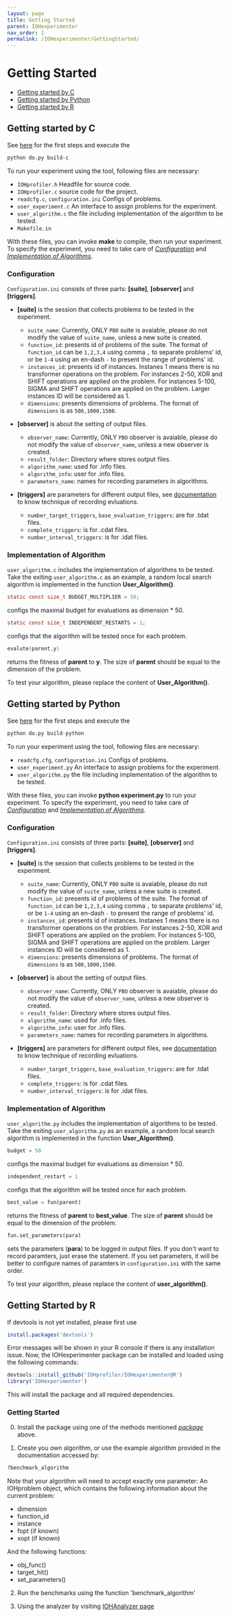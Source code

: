 ```yaml
---
layout: page
title: Getting Started
parent: IOHexperimenter
nav_order: 1
permalink: /IOHexperimenter/GettingStarted/
--- 
```


Getting Started
==============================================

* [Getting started by C](#startC)
* [Getting started by Python](#startPython)
* [Getting started by R](#startR)

Getting started by C<a name="startC"></a>
---------------

See [here](../../../README.md#Getting-Started) for the first steps and execute the 
```python
python do.py build-c
``` 

To run your experiment using the tool, following files are necessary:
- `IOHprofiler.h` Headfile for source code.
- `IOHprofiler.c` source code for the project.
- `readcfg.c`, `configuration.ini` Configs of problems.
- `user_experiment.c` An interface to assign problems for the experiment.
- `user_algorithm.c` the file including implementation of the algorithm to be tested.
- `Makefile.in`

With these files, you can invoke **make** to compile, then run your experiment. To specify the experiment, you need to take care of [_Configuration_](#Configuration) and [_Implementation of Algorithms_](#Algorithms). 

### Configuration <a name="Configuration"></a>
`Configuration.ini` consists of three parts: **[suite]**, **[observer]** and **[triggers]**.

* **[suite]** is the session that collects problems to be tested in the experiment. 
  * `suite_name`: Currently, ONLY `PBO` suite is avaiable,  please do not modify the value of `suite_name`, unless a new suite is created. 
  * `function_id`: presents id of problems of the suite. The format of `function_id` can be `1,2,3,4` using comma `,` to separate problems' id, or be `1-4` using an en-dash `-` to present the range of problems' id. 
  * `instances_id`: presents id of instances. Instanes 1 means there is no transformer operations on the problem. For instances 2-50, XOR and SHIFT operations are applied on the problem. For instances 5-100, SIGMA and SHIFT operations are applied on the problem. Larger instances ID will be considered as 1.
  * `dimensions`: presents dimensions of problems. The format of `dimensions` is as `500,1000,1500`.

* **[observer]** is about the setting of output files. 
  * `observer_name`: Currently, ONLY `PBO` observer is avaiable, please do not modify the value of `observer_name`, unless a new observer is created.
  * `result_folder`: Directory where stores output files.
  * `algorithm_name`: used for .info files.
  * `algorithm_info`: user for .info files.
  * `parameters_name`: names for recording parameters in algorithms.

* **[triggers]** are parameters for different output files, see [documentation](https://arxiv.org/pdf/1810.05281.pdf) to know technique of recording evluations.
  * `number_target_triggers`, `base_evaluation_triggers`: are for .tdat files.
  * `complete_triggers`: is for .cdat files.
  * `number_interval_triggers`: is for .idat files.

### Implementation of Algorithm <a name="Algorithms"></a>
`user_algorithm.c` includes the implementation of algorithms to be tested. Take the exiting `user_algorithm.c` as an example, a random local search algorithm is implemented in the function **User_Algorithm()**. 

```c
static const size_t BUDGET_MULTIPLIER = 50;
```
configs the maximal budget for evaluations as dimension * 50.

```c
static const size_t INDEPENDENT_RESTARTS = 1;
```
configs that the algorithm will be tested once for each problem.

```c
evalute(parent,y)
```
returns the fitness of **parent** to **y**. The size of **parent**
should be equal to the dimension of the problem.

To test your algorithm, please replace the content of **User_Algorithm()**.

Getting started by Python<a name="startPython"></a>
---------------

See [here](../../../README.md#Getting-Started) for the first steps and execute the 
```python
python do.py build-python
``` 

To run your experiment using the tool, following files are necessary:
- `readcfg.cfg`, `configuration.ini` Configs of problems.
- `user_experiment.py` An interface to assign problems for the experiment.
- `user_algorithm.py` the file including implementation of the algorithm to be tested.

With these files, you can invoke **python experiment.py** to run your experiment. To specify the experiment, you need to take care of [_Configuration_](#Configuration) and [_Implementation of Algorithms_](#Algorithms). 

### Configuration <a name="Configuration"></a>
`Configuration.ini` consists of three parts: **[suite]**, **[observer]** and **[triggers]**.

* **[suite]** is the session that collects problems to be tested in the experiment. 
  * `suite_name`: Currently, ONLY `PBO` suite is avaiable,  please do not modify the value of `suite_name`, unless a new suite is created. 
  * `function_id`: presents id of problems of the suite. The format of `function_id` can be `1,2,3,4` using comma `,` to separate problems' id, or be `1-4` using an en-dash `-` to present the range of problems' id. 
  * `instances_id`: presents id of instances. Instanes 1 means there is no transformer operations on the problem. For instances 2-50, XOR and SHIFT operations are applied on the problem. For instances 5-100, SIGMA and SHIFT operations are applied on the problem. Larger instances ID will be considered as 1.
  * `dimensions`: presents dimensions of problems. The format of `dimensions` is as `500,1000,1500`.

* **[observer]** is about the setting of output files. 
  * `observer_name`: Currently, ONLY `PBO` observer is avaiable, please do not modify the value of `observer_name`, unless a new observer is created.
  * `result_folder`: Directory where stores output files.
  * `algorithm_name`: used for .info files.
  * `algorithm_info`: user for .info files.
  * `parameters_name`: names for recording parameters in algorithms.

* **[triggers]** are parameters for different output files, see [documentation](https://arxiv.org/pdf/1810.05281.pdf) to know technique of recording evluations.
  * `number_target_triggers`, `base_evaluation_triggers`: are for .tdat files.
  * `complete_triggers`: is for .cdat files.
  * `number_interval_triggers`: is for .idat files.

### Implementation of Algorithm <a name="Algorithms"></a>
`user_algorithm.py` includes the implementation of algorithms to be tested. Take the exiting `user_algorithm.py` as an example, a random local search algorithm is implemented in the function **User_Algorithm()**. 

```python
budget = 50
```
configs the maximal budget for evaluations as dimension * 50.

```python
independent_restart = 1
```
configs that the algorithm will be tested once for each problem.

```python
best_value = fun(parent)
```
returns the fitness of **parent** to **best_value**. The size of **parent**
should be equal to the dimension of the problem.

```python
fun.set_parameters(para)
```
sets the parameters (**para**) to be logged in output files. If you don't want to record paramters, just erase the statement. If you set parameters, it will be better to configure names of paramters in `configuration.ini` with the same order.

To test your algorithm, please replace the content of **user_algorithm()**.

Getting Started by R<a name="startR"></a>
--------
If devtools is not yet installed, please first use
```r
install.packages('devtools')
```
Error messages will be shown in your R console if there is any installation issue.
Now, the IOHexperimenter package can be installed and loaded using the following commands:
```r
devtools::install_github('IOHprofiler/IOHexperimenter@R')
library('IOHexperimenter')
```
This will install the package and all required dependencies.


### Getting Started <a name="Getting-Started"></a>

0. Install the package using one of the methods mentioned [_package_](#package) above.

1. Create you own algorithm, or use the example algorithm provided in the documentation accessed by:
```r
?benchmark_algorithm
```

Note that your algorithm will need to accept exactly one parameter: An IOHproblem object, which contains the following information about the current problem:

* dimension
* function_id
* instance
* fopt (if known)
* xopt (if known)

And the following functions:

* obj_func()
* target_hit()
* set_parameters()

2. Run the benchmarks using the function 'benchmark_algorithm'
  
3. Using the analyzer by visiting [IOHAnalyzer page](https://github.com/IOHprofiler/IOHAnalyzer)